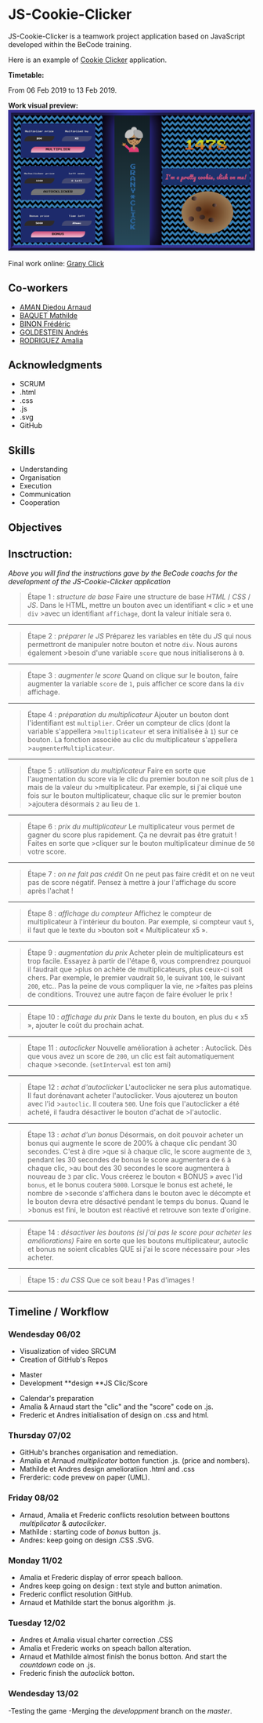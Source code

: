 # JS-Cookie-Clicker

JS-Cookie-Clicker is a teamwork project application based on JavaScript developed within the BeCode training.  

Here is an example of [Cookie Clicker](http://orteil.dashnet.org/cookieclicker/) application.

**Timetable:**  

From  06 Feb 2019 to 13 Feb 2019.


**Work visual preview:**
<img src="https://github.com/FredericBinon/JS-Cookie-Clicker/blob/development/images/final%20visual.png" class="final visual"/>

Final work online:
[Grany Click](file:///home/user/Desktop/Becode_Projets/JS/JS-Cookie-Clicker/index.html)


## Co-workers

* [AMAN Djedou Arnaud](https://github.com/djedou) 
* [BAQUET Mathilde](https://github.com/MathildeBa)
* [BINON Frédéric](https://github.com/FredericBinon) 
* [GOLDESTEIN Andrés](https://github.com/AndresGol) 
* [RODRIGUEZ Amalia](https://github.com/AmaliaRVM) 

 

## Acknowledgments

* SCRUM
* .html
* .css
* .js
* .svg
* GitHub

## Skills

- Understanding
- Organisation
- Execution
- Communication
- Cooperation

## Objectives

## Insctruction:
*Above you will find the instructions gave by the BeCode coachs for the development of the JS-Cookie-Clicker application* 

> Étape 1 : _structure de base_
>Faire une structure de base *HTML* / *CSS* / *JS*. Dans le HTML, mettre un bouton avec un identifiant « clic » et une `div` >avec un identifiant `affichage`, dont la valeur initiale sera `0`. 
-----------------
> Étape 2 : _préparer le JS_
>Préparez les variables en tête du *JS* qui nous permettront de manipuler notre bouton et notre `div`. Nous aurons également >besoin d'une variable `score` que nous initialiserons à `0`.
-----------------
> Étape 3 : _augmenter le score_
>Quand on clique sur le bouton, faire augmenter la variable `score` de `1`, puis afficher ce score dans la `div` affichage.
-----------------
> Étape 4 : _préparation du multiplicateur_
>Ajouter un bouton dont l'identifiant est `multiplier`. Créer un compteur de clics (dont la variable s'appellera >`multiplicateur` et sera initialisée à `1`) sur ce bouton. La fonction associée au clic du multiplicateur s'appellera >`augmenterMultiplicateur`.
-----------------
>Étape 5 : _utilisation du multiplicateur_
>Faire en sorte que l'augmentation du score via le clic du premier bouton ne soit plus de `1` mais de la valeur du >multiplicateur. Par exemple, si j'ai cliqué une fois sur le bouton multiplicateur, chaque clic sur le premier bouton >ajoutera désormais `2` au lieu de `1`.
-----------------
>Étape 6 : _prix du multiplicateur_
>Le multiplicateur vous permet de gagner du score plus rapidement. Ça ne devrait pas être gratuit ! Faites en sorte que >cliquer sur le bouton multiplicateur diminue de `50` votre score.
-----------------
>Étape 7 : _on ne fait pas crédit_
>On ne peut pas faire crédit et on ne veut pas de score négatif. Pensez à mettre à jour l'affichage du score après l'achat !
-----------------
>Étape 8 : _affichage du compteur_
>Affichez le compteur de multiplicateur à l'intérieur du bouton. Par exemple, si compteur vaut `5`, il faut que le texte du >bouton soit « Multiplicateur x5 ».
-----------------
>Étape 9 : _augmentation du prix_
>Acheter plein de multiplicateurs est trop facile. Essayez à partir de l'étape 6, vous comprendrez pourquoi il faudrait que >plus on achète de multiplicateurs, plus ceux-ci soit chers.
>Par exemple, le premier vaudrait `50`, le suivant `100`, le suivant `200`, etc.. Pas la peine de vous compliquer la vie, ne >faites pas pleins de conditions. Trouvez une autre façon de faire évoluer le prix !
-----------------
>Étape 10 : _affichage du prix_
>Dans le texte du bouton, en plus du « x5 », ajouter le coût du prochain achat.
-----------------
>Étape 11 : _autoclicker_
>Nouvelle amélioration à acheter : Autoclick. Dès que vous avez un score de `200`, un clic est fait automatiquement chaque >seconde. (`setInterval` est ton ami)
-----------------
>Étape 12 : _achat d'autoclicker_
>L'autoclicker ne sera plus automatique. Il faut dorénavant acheter l'autoclicker. Vous ajouterez un bouton avec l'id >`autoclic`. Il coutera `500`. Une fois que l'autoclicker a été acheté, il faudra désactiver le bouton d'achat de >l'autoclic.
-----------------
>Étape 13 : _achat d'un bonus_
>Désormais, on doit pouvoir acheter un bonus qui augmente le score de 200% à chaque clic pendant 30 secondes. C'est à dire >que si à chaque clic, le score augmente de `3`, pendant les 30 secondes de bonus le score augmentera de `6` à chaque clic, >au bout des 30 secondes le score augmentera à nouveau de `3` par clic.
>Vous créerez le bouton « BONUS » avec l'id `bonus`, et le bonus coutera `5000`. Lorsque le bonus est acheté, le nombre de >seconde s'affichera dans le bouton avec le décompte et le bouton devra etre désactivé pendant le temps du bonus. Quand le >bonus est fini, le bouton est réactivé et retrouve son texte d'origine.
-----------------
>Étape 14 : _désactiver les boutons (si j'ai pas le score pour acheter les améliorations)_
>Faire en sorte que les boutons multiplicateur, autoclic et bonus ne soient clicables QUE si j'ai le score nécessaire pour >les acheter.
-----------------
>Étape 15 : _du CSS_
>Que ce soit beau ! Pas d'images ! 
-----------------


## Timeline / Workflow
### Wendesday 06/02
- Visualization of video SRCUM
- Creation of GitHub's Repos 
* Master
* Development 
 **design
 **JS Clic/Score
- Calendar's preparation
- Amalia & Arnaud start the "clic" and the "score" code on .js. 
- Frederic et Andres initialisation of design on .css and html.

### Thursday 07/02
- GitHub's branches organisation and remediation.
- Amalia et Arnaud *multiplicator* botton function .js. (price and nombers).
- Mathilde et Andres design amelioratiion .html and .css
- Frerderic: code prevew on paper (UML). 

### Friday 08/02
- Arnaud, Amalia et Frederic conflicts resolution between bouttons *multiplicator* & *autoclicker*.
- Mathilde : starting code of *bonus* button .js.
- Andres: keep going on design .CSS .SVG.

### Monday 11/02
- Amalia et Frederic display of error speach balloon.
- Andres keep going on design : text style and button animation.
- Frederic conflict resolution GitHub.
- Arnaud et Mathilde start the bonus algorithm .js.

### Tuesday 12/02
- Andres et Amalia visual charter correction .CSS
- Amalia et Frederic works on speach ballon alteration.
- Arnaud et Mathilde almost finish the bonus botton. And start the *countdown* code on .js.
- Frederic finish the *autoclick* botton.

### Wendesday 13/02
-Testing the game
-Merging the *developpment* branch on the *master*.
